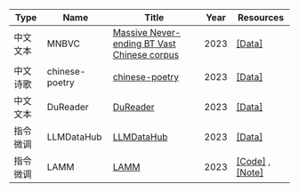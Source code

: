 
|Type| Name|Title | Year  |   Resources   |
| ------- | -------  |------- | ----- | ------ | 
|中文文本|MNBVC|[Massive Never-ending BT Vast Chinese corpus](https://github.com/esbatmop/MNBVC)|2023|[[Data]](https://github.com/esbatmop/MNBVC)|
|中文诗歌|chinese-poetry|[chinese-poetry](https://github.com/chinese-poetry/chinese-poetry)|2023|[[Data]](https://github.com/chinese-poetry/chinese-poetry)|
|中文文本|DuReader|[DuReader](https://github.com/baidu/DuReader)|2023|[[Data]](https://github.com/baidu/DuReader)|
|指令微调|LLMDataHub|[LLMDataHub](https://github.com/Zjh-819/LLMDataHub)|2023|[[Data]](https://github.com/Zjh-819/LLMDataHub)|
|指令微调|LAMM|[LAMM](https://www.github.com/OpenGVLab/LAMM)|2023|[[Code]](https://www.github.com/OpenGVLab/LAMM) ,[[Note]](https://mp.weixin.qq.com/s/G4irNf1elK0OKivAjwZOJQ)|
